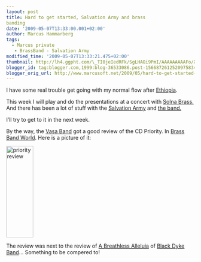 ```yaml
---
layout: post
title: Hard to get started, Salvation Army and brass
banding
date: '2009-05-07T13:33:00.001+02:00'
author: Marcus Hammarberg
tags:
  - Marcus private
   - BrassBand - Salvation Army
modified_time: '2009-05-07T13:33:21.475+02:00'
thumbnail: http://lh4.ggpht.com/\_TI0jeIedRFk/SgLHAOi9PmI/AAAAAAAAAFo/X3z-6UmePec/s72-c/priorityreview_thumb.jpg?imgmax=800
blogger_id: tag:blogger.com,1999:blog-36533086.post-1566872612520975834
blogger_orig_url: http://www.marcusoft.net/2009/05/hard-to-get-started-salvation-army-and.html
---
```



I have some real trouble get going with my normal flow after
<a href="http://www.marcusoft.net/2009/05/pictures-from-ethopia.html"
target="_blank">Ethiopia</a>.

This week I will play and do the presentations at a concert with
<a href="http://www.solnabrass.se/" target="_blank">Solna Brass.</a> And
there has been a lot of stuff with the
<a href="www.fralsningsarmen.se/vasakaren" target="_blank">Salvation
Army</a> and
<a href="http://www.vasaband.com/" target="_blank">the band.</a>

I’ll try to get to it in the next week.

By the way, the
<a href="http://www.vasaband.se" target="_blank">Vasa Band</a> got a
good review of the CD Priority. In
<a href="http://www.brassbandworld.com/" target="_blank">Brass Band
World</a>. Here is a picture of it:

[<img
src="http://lh4.ggpht.com/_TI0jeIedRFk/SgLHAOi9PmI/AAAAAAAAAFo/X3z-6UmePec/priorityreview_thumb.jpg?imgmax=800"
title="priorityreview"
style="border-bottom: 0px; border-left: 0px; display: inline; border-top: 0px; border-right: 0px"
data-border="0" width="72" height="244" alt="priorityreview" />](http://lh5.ggpht.com/_TI0jeIedRFk/SgLG_htA-UI/AAAAAAAAAFk/MMAcO7ldDZA/s1600-h/priorityreview%5B2%5D.jpg)

The review was next to the review of
<a href="http://www.naxos.com/catalogue/item.asp?item_code=8.572166"
target="_blank">A Breathless Alleluia</a> of
<a href="http://www.blackdykeband.co.uk/" target="_blank">Black Dyke
Band</a>… Something to be compered to!
